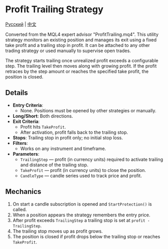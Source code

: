# Profit Trailing Strategy
[Русский](README_ru.md) | [中文](README_cn.md)

Converted from the MQL4 expert advisor "ProfitTrailing.mq4". This utility strategy monitors an existing position and manages its exit using a fixed take profit and a trailing stop in profit. It can be attached to any other trading strategy or used manually to supervise open trades.

The strategy starts trailing once unrealized profit exceeds a configurable step. The trailing level then moves along with growing profit. If the profit retraces by the step amount or reaches the specified take profit, the position is closed.

## Details

- **Entry Criteria**:
  - None. Positions must be opened by other strategies or manually.
- **Long/Short**: Both directions.
- **Exit Criteria**:
  - Profit hits `TakeProfit`.
  - After activation, profit falls back to the trailing stop.
- **Stops**: Trailing stop in profit only; no initial stop loss.
- **Filters**:
  - Works on any instrument and timeframe.
- **Parameters**:
  - `TrailingStep` — profit (in currency units) required to activate trailing and distance of the trailing stop.
  - `TakeProfit` — profit (in currency units) to close the position.
  - `CandleType` — candle series used to track price and profit.

## Mechanics

1. On start a candle subscription is opened and `StartProtection()` is called.
2. When a position appears the strategy remembers the entry price.
3. After profit exceeds `TrailingStep` a trailing stop is set at `profit - TrailingStep`.
4. The trailing stop moves up as profit grows.
5. The position is closed if profit drops below the trailing stop or reaches `TakeProfit`.
